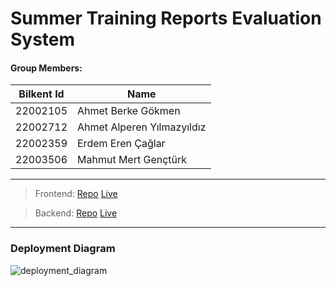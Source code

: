 # Summer Training Reports Evaluation System

#### Group Members:

| Bilkent Id | Name                       |
| ---------- | -------------------------- |
| 22002105   | Ahmet Berke Gökmen         |
| 22002712   | Ahmet Alperen Yılmazyıldız |
| 22002359   | Erdem Eren Çağlar          |
| 22003506   | Mahmut Mert Gençtürk       |

---

> Frontend: [Repo](https://github.com/CS319-bilkent/CS319-project-frontend) [Live](http://bilkent-internship-management-frontend.s3-website.eu-central-1.amazonaws.com/)

> Backend: [Repo](https://github.com/CS319-bilkent/CS319-project-backend) [Live](http://bilkent-internship-management.eu-central-1.elasticbeanstalk.com/)

---

### Deployment Diagram

![deployment_diagram](./profile/img/deployment_diagram.png)
